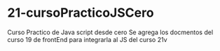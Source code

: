 # 21-cursoPracticoJSCero
Curso Practico de Java script desde cero
Se agrega los docmentos del curso 19 de frontEnd para integrarla al JS del curso 21v
